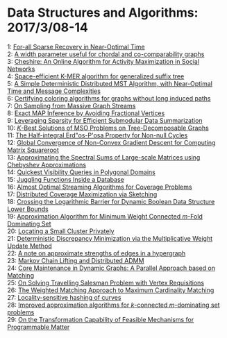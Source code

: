 # Data Structures and Algorithms: 2017/3/08-14  
1: [For-all Sparse Recovery in Near-Optimal Time](https://doi.org/10.48550/arXiv.1402.1726)  
2: [A width parameter useful for chordal and co-comparability graphs](https://doi.org/10.48550/arXiv.1606.08087)  
3: [Cheshire: An Online Algorithm for Activity Maximization in Social  Networks](https://doi.org/10.48550/arXiv.1703.02059)  
4: [Space-efficient K-MER algorithm for generalized suffix tree](https://doi.org/10.48550/arXiv.1703.02224)  
5: [A Simple Deterministic Distributed MST Algorithm, with Near-Optimal Time  and Message Complexities](https://doi.org/10.48550/arXiv.1703.02411)  
6: [Certifying coloring algorithms for graphs without long induced paths](https://doi.org/10.48550/arXiv.1703.02485)  
7: [On Sampling from Massive Graph Streams](https://doi.org/10.48550/arXiv.1703.02625)  
8: [Exact MAP Inference by Avoiding Fractional Vertices](https://doi.org/10.48550/arXiv.1703.02689)  
9: [Leveraging Sparsity for Efficient Submodular Data Summarization](https://doi.org/10.48550/arXiv.1703.02690)  
10: [$K$-Best Solutions of MSO Problems on Tree-Decomposable Graphs](https://doi.org/10.48550/arXiv.1703.02784)  
11: [The Half-integral Erd\"os-P\'osa Property for Non-null Cycles](https://doi.org/10.48550/arXiv.1703.02866)  
12: [Global Convergence of Non-Convex Gradient Descent for Computing Matrix  Squareroot](https://doi.org/10.48550/arXiv.1507.05854)  
13: [Approximating the Spectral Sums of Large-scale Matrices using Chebyshev  Approximations](https://doi.org/10.48550/arXiv.1606.00942)  
14: [Quickest Visibility Queries in Polygonal Domains](https://doi.org/10.48550/arXiv.1703.03048)  
15: [Juggling Functions Inside a Database](https://doi.org/10.48550/arXiv.1703.03147)  
16: [Almost Optimal Streaming Algorithms for Coverage Problems](https://doi.org/10.48550/arXiv.1610.08096)  
17: [Distributed Coverage Maximization via Sketching](https://doi.org/10.48550/arXiv.1612.02327)  
18: [Crossing the Logarithmic Barrier for Dynamic Boolean Data Structure  Lower Bounds](https://doi.org/10.48550/arXiv.1703.03575)  
19: [Approximation Algorithm for Minimum Weight Connected $m$-Fold Dominating  Set](https://doi.org/10.48550/arXiv.1510.05886)  
20: [Locating a Small Cluster Privately](https://doi.org/10.48550/arXiv.1604.05590)  
21: [Deterministic Discrepancy Minimization via the Multiplicative Weight  Update Method](https://doi.org/10.48550/arXiv.1611.08752)  
22: [A note on approximate strengths of edges in a hypergraph](https://doi.org/10.48550/arXiv.1703.03849)  
23: [Markov Chain Lifting and Distributed ADMM](https://doi.org/10.48550/arXiv.1703.03859)  
24: [Core Maintenance in Dynamic Graphs: A Parallel Approach based on  Matching](https://doi.org/10.48550/arXiv.1703.03900)  
25: [On Solving Travelling Salesman Problem with Vertex Requisitions](https://doi.org/10.48550/arXiv.1703.03963)  
26: [The Weighted Matching Approach to Maximum Cardinality Matching](https://doi.org/10.48550/arXiv.1703.03998)  
27: [Locality-sensitive hashing of curves](https://doi.org/10.48550/arXiv.1703.04040)  
28: [Improved approximation algorithms for $k$-connected $m$-dominating set  problems](https://doi.org/10.48550/arXiv.1703.04230)  
29: [On the Transformation Capability of Feasible Mechanisms for Programmable  Matter](https://doi.org/10.48550/arXiv.1703.04381)  
